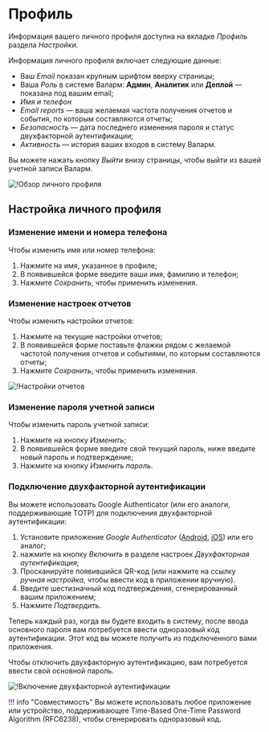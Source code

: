 [link-2fa-android-app]:     https://play.google.com/store/apps/details?id=com.google.android.apps.authenticator2&hl=ru
[link-2fa-ios-app]:         https://apps.apple.com/ru/app/google-authenticator/id388497605

[img-profile]:              ../../images/user-guides/settings/profile.png
[img-2fa-page]:             ../../images/user-guides/settings/2fa-page.png
[img-personal-reports]:     ../../images/user-guides/settings/personal-reports.png

# Профиль

Информация вашего личного профиля доступна на вкладке *Профиль* раздела *Настройки*.

Информация личного профиля включает следующие данные:
* Ваш *Email* показан крупным шрифтом вверху страницы;
* Ваша *Роль* в системе Валарм: **Админ**, **Аналитик** или **Деплой**&nbsp;— показана под вашим email;
* *Имя и телефон*
* *Email reports*&nbsp;— ваша желаемая частота получения отчетов и события, по которым составляются отчеты;
* *Безопасность*&nbsp;— дата последнего изменения пароля и статус двухфакторной аутентификации;
* *Активность*&nbsp;— история ваших входов в систему Валарм.

Вы можете нажать кнопку *Выйти* внизу страницы, чтобы выйти из вашей учетной записи Валарм.

![!Обзор личного профиля][img-profile]

## Настройка личного профиля

### Изменение имени и номера телефона

Чтобы изменить имя или номер телефона:
1. Нажмите на имя, указанное в профиле;
1. В появившейся форме введите ваши имя, фамилию и телефон;
1. Нажмите *Сохранить*, чтобы применить изменения.

### Изменение настроек отчетов

Чтобы изменить настройки отчетов:
1. Нажмите на текущие настройки отчетов;
1. В появившейся форме поставьте флажки рядом с желаемой частотой получения отчетов и событиями, по которым составляются отчеты;
1. Нажмите *Сохранить*, чтобы применить изменения.

![!Настройки отчетов][img-personal-reports]

### Изменение пароля учетной записи

Чтобы изменить пароль учетной записи:
1. Нажмите на кнопку *Изменить*;
1. В появившейся форме введите свой текущий пароль, ниже введите новый пароль и подтверждение;
1. Нажмите на кнопку *Изменить пароль*.

### Подключение двухфакторной аутентификации

Вы можете использовать Google Authenticator  (или его аналоги, поддерживающие TOTP) для подключения двухфакторной аутентификации:
1. Установите приложение *Google Authenticator* ([Android][link-2fa-android-app], [iOS][link-2fa-ios-app]) или его аналог;
1. нажмите на кнопку *Включить* в разделе настроек *Двухфакторная аутентификация*;
1. Просканируйте появившийся QR-код (или нажмите на ссылку *ручная настройка*, чтобы ввести код в приложении вручную).
1. Введите шестизначный код подтверждения, сгенерированный вашим приложением;
1. Нажмите *Подтвердить*.

Теперь каждый раз, когда вы будете входить в систему, после ввода основного пароля вам потребуется ввести одноразовый код аутентификации. Этот код вы можете получить из подключенного вами приложения. 

Чтобы отключить двухфакторную аутентификацию, вам потребуется ввести свой основной пароль.

![!Включение двухфакторной аутентификации][img-2fa-page]

!!! info "Совместимость"
    Вы можете использовать любое приложение или устройство, поддерживающее Time-Based One-Time Password Algorithm (RFC6238), чтобы сгенерировать одноразовый код.